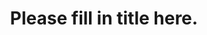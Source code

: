 ---
title: "Please fill in title here."
date:
description: "Please fill in description here."
lang: "fr"
---